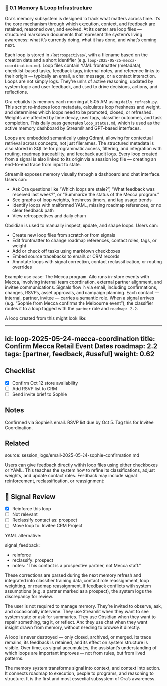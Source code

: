 ### 🔹 0.1 Memory & Loop Infrastructure

Ora’s memory subsystem is designed to track what matters across time. It’s the core mechanism through which execution, context, and feedback are retained, reasoned over, and evolved. At its center are loop files — structured markdown documents that represent the system’s living awareness: what it’s currently doing, what it has done, and what’s coming next.

Each loop is stored in `/Retrospectives/`, with a filename based on the creation date and a short identifier (e.g. `loop-2025-05-25-mecca-coordination.md`). Loop files contain YAML frontmatter (metadata), checklist-based tasks, feedback tags, internal notes, and reference links to their origin — typically an email, a chat message, or a contact interaction. Loops are not simply logs. They’re units of active reasoning, updated by system logic and user feedback, and used to drive decisions, actions, and reflections.

Ora rebuilds its memory each morning at 5:05 AM using `daily_refresh.py`. This script re-indexes loop metadata, calculates loop freshness and weight, and determines which loops need to be promoted, closed, or refreshed. Weights are affected by time decay, user tags, classifier outcomes, and task completion. This daily pass generates `loop_status.md`, which is used as the active memory dashboard by Streamlit and GPT-based interfaces.

Loops are embedded semantically using Qdrant, allowing for contextual retrieval across concepts, not just filenames. The structured metadata is also stored in SQLite for programmatic access, filtering, and integration with routing, roadmap traceability, and feedback audit logs. Every loop created from a signal is also linked to its origin via a session log file — creating an end-to-end trace from input to state.

Streamlit exposes memory visually through a dashboard and chat interface. Users can:
- Ask Ora questions like “Which loops are stale?”, “What feedback was received last week?”, or “Summarize the status of the Mecca program.”
- See graphs of loop weights, freshness timers, and tag usage trends
- Identify loops with malformed YAML, missing roadmap references, or no clear feedback path
- View retrospectives and daily churn

Obsidian is used to manually inspect, update, and shape loops. Users can:
- Create new loop files from scratch or from signals
- Edit frontmatter to change roadmap references, contact roles, tags, or weight
- Add or check off tasks using markdown checkboxes
- Embed source tracebacks to emails or CRM records
- Annotate loops with signal correction, contact reclassification, or routing overrides

Example use case: The Mecca program. Ailo runs in-store events with Mecca, involving internal team coordination, external partner alignment, and invitee communications. Signals flow in via email, including confirmations, changes, RSVPs, asset approvals, and campaign planning. Each contact — internal, partner, invitee — carries a semantic role. When a signal arrives (e.g. “Sophie from Mecca confirms the Melbourne event”), the classifier routes it to a loop tagged with the `partner` role and `roadmap: 2.2`.

A loop created from this might look like:

---
id: loop-2025-05-24-mecca-coordination
title: Confirm Mecca Retail Event Dates
roadmap: 2.2
tags: [partner, feedback, #useful]
weight: 0.62
---

## Checklist
- [x] Confirm Oct 12 store availability
- [ ] Add RSVP list to CRM
- [ ] Send invite brief to Sophie

## Notes
Confirmed via Sophie’s email. RSVP list due by Oct 5. Tag this for Invitee Coordination.

## Related
source: session_logs/email-2025-05-24-sophie-confirmation.md

Users can give feedback directly within loop files using either checkboxes or YAML. This teaches the system how to refine its classifications, adjust weights, and update contact roles. Feedback may include signal reinforcement, reclassification, or reassignment:

## 🔧 Signal Review
- [x] Reinforce this loop
- [ ] Not relevant
- [ ] Reclassify contact as: prospect
- [ ] Move loop to: Invitee CRM Project

YAML alternative:

signal_feedback:
  - reinforce
  - reclassify: prospect
  - notes: "This contact is a prospective partner, not Mecca staff."

These corrections are parsed during the next memory refresh and integrated into classifier training data, contact role reassignment, loop weighting, or roadmap reassignment. If feedback conflicts with system assumptions (e.g. a partner marked as a prospect), the system logs the discrepancy for review.

The user is not required to manage memory. They’re invited to observe, ask, and occasionally intervene. They use Streamlit when they want to see system state or ask for summaries. They use Obsidian when they want to repair something, tag it, or reflect. And they use chat when they want insight drawn from memory, without needing to browse it directly.

A loop is never destroyed — only closed, archived, or merged. Its trace remains, its feedback is retained, and its effect on system structure is visible. Over time, as signal accumulates, the assistant’s understanding of which loops are important improves — not from rules, but from lived patterns.

The memory system transforms signal into context, and context into action. It connects roadmap to execution, people to programs, and reasoning to structure. It is the first and most essential subsystem of Ora’s awareness.
